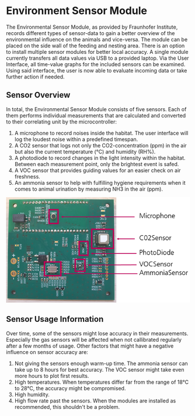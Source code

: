 # Environment Sensor Module
The Environmental Sensor Module, as provided by Fraunhofer Institute, records different types of sensor-data to gain a better overview of the environmental influence on the animals and vice-versa. The module can be placed on the side wall of the feeding and nesting area. There is an option to install multiple sensor modules for better local accuracy. A single module currently transfers all data values via USB to a provided laptop. Via the User Interface, all time-value graphs for the included sensors can be examined. Using said interface, the user is now able to evaluate incoming data or take further action if needed.
## Sensor Overview
In total, the Environmental Sensor Module consists of five sensors. Each of them performs individual measurements that are calculated and converted to their correlating unit by the microcontroller:
1. A microphone to record noises inside the habitat. The user interface will log the loudest noise within a predefined timespan.
2. A CO2 sensor that logs not only the CO2-concentration (ppm) in the air but also the current temperature (°C) and humidity (RH%).
3. A photodiode to record changes in the light intensity within the habitat. Between each measurement point, only the brightest event is safed.
4. A VOC sensor that provides guiding values for an easier check on air freshness.
5. An ammonia sensor to help with fulfilling hygiene requirements when it comes to animal urination by measuring NH3 in the air (ppm).

![Overview Sensor Elements](/Documentation/_images/EnvironmentalSensorNode.png)

## Sensor Usage Information
Over time, some of the sensors might lose accuracy in their measurements. Especially the gas sensors will be affected when not callibrated regularly after a few months of usage. Other factors that might have a negative influence on sensor accuracy are:
1. Not giving the sensors enough warm-up time. The ammonia sensor can take up to 8 hours for best accuracy. The VOC sensor might take even more hours to plot first results.
2. High temperatures. When temperatures differ far from the range of 18°C to 28°C, the accuracy might be compromised.
3. High humidity.
4. High flow rate past the sensors. When the modules are installed as recommended, this shouldn't be a problem.